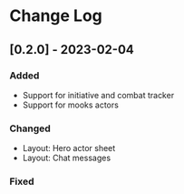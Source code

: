 # Change Log

## [0.2.0] - 2023-02-04

### Added
- Support for initiative and combat tracker
- Support for mooks actors 

### Changed
- Layout: Hero actor sheet
- Layout: Chat messages

### Fixed
